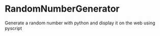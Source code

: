 # RandomNumberGenerator
Generate a random number with python and display it on the web using pyscript

